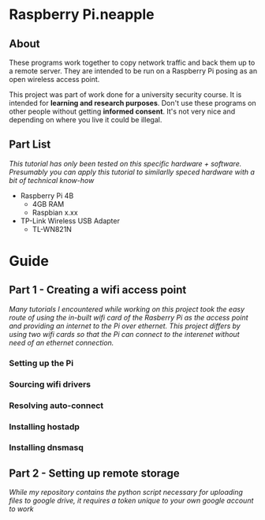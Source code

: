 # Raspberry Pi.neapple
## About
These programs work together to copy network traffic and back them up to a remote server. They are intended to be run on a Raspberry Pi posing as an open wireless access point.

This project was part of work done for a university security course. It is intended for **learning and research purposes**. Don't use these programs on other people without getting **informed consent**. It's not very nice and depending on where you live it could be illegal.

## Part List
*This tutorial has only been tested on this specific hardware + software. Presumably you can apply this tutorial to similarlly speced hardware with a bit of technical know-how*
- Raspberry Pi 4B
  - 4GB RAM
  - Raspbian x.xx
- TP-Link Wireless USB Adapter
  - TL-WN821N

# Guide

## Part 1 - Creating a wifi access point
*Many tutorials I encountered while working on this project took the easy route of using the in-built wifi card of the Rasberry Pi as the access point and providing an internet to the Pi over ethernet. This project differs by using two wifi cards so that the Pi can connect to the interenet without need of an ethernet connection.*

### Setting up the Pi

### Sourcing wifi drivers

### Resolving auto-connect

### Installing hostadp

### Installing dnsmasq

## Part 2 - Setting up remote storage
*While my repository contains the python script necessary for uploading files to google drive, it requires a token unique to your own google account to work*
### 

